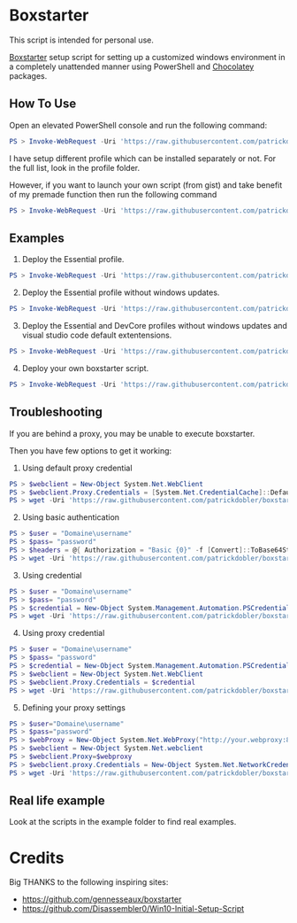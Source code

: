 # Boxstarter

This script is intended for personal use.

[Boxstarter](http://boxstarter.org/) setup script for setting up a customized windows environment in a completely unattended manner using PowerShell and [Chocolatey](https://chocolatey.org/) packages. 


## How To Use
Open an elevated PowerShell console and run the following command:

``` Powershell
PS > Invoke-WebRequest -Uri 'https://raw.githubusercontent.com/patrickdobler/boxstarter/master/boxstarter.ps1' -OutFile "$($env:temp)\boxstarter.ps1"; &Invoke-Command -ScriptBlock { &"$($env:temp)\boxstarter.ps1" -profiles @('<Profile>') -options @('<Option>') }
```
 
I have setup different profile which can be installed separately or not. For the full list, look in the profile folder.

However, if you want to launch your own script (from gist) and take benefit of my premade function then run the following command

``` Powershell
PS > Invoke-WebRequest -Uri 'https://raw.githubusercontent.com/patrickdobler/boxstarter/master/boxstarter.ps1' -OutFile "$($env:temp)\boxstarter.ps1"; &Invoke-Command -ScriptBlock { &"$($env:temp)\boxstarter.ps1" -Scripts @('<YourScript>') }
```



## Examples

1. Deploy the Essential profile.

``` Powershell
PS > Invoke-WebRequest -Uri 'https://raw.githubusercontent.com/patrickdobler/boxstarter/master/boxstarter.ps1' -OutFile "$($env:temp)\boxstarter.ps1"; &Invoke-Command -ScriptBlock { &"$($env:temp)\boxstarter.ps1" -profiles @('Essential') }
```

2. Deploy the Essential profile without windows updates.

``` Powershell
PS > Invoke-WebRequest -Uri 'https://raw.githubusercontent.com/patrickdobler/boxstarter/master/boxstarter.ps1' -OutFile "$($env:temp)\boxstarter.ps1"; &Invoke-Command -ScriptBlock { &"$($env:temp)\boxstarter.ps1" -profiles @('Essential') -options @('Boxstarter::WindowsUpdate=false') }
```

3. Deploy the Essential and DevCore profiles without windows updates and visual studio code default extentensions.

``` Powershell
PS > Invoke-WebRequest -Uri 'https://raw.githubusercontent.com/patrickdobler/boxstarter/master/boxstarter.ps1' -OutFile "$($env:temp)\boxstarter.ps1"; &Invoke-Command -ScriptBlock { &"$($env:temp)\boxstarter.ps1" -profiles @('Essential', 'DevCore') -options @('Boxstarter::WindowsUpdate=false', 'Boxstarter::DevCore::VisualStudioCodeExtensions=false') }
```

4. Deploy your own boxstarter script.

``` Powershell
PS > Invoke-WebRequest -Uri 'https://raw.githubusercontent.com/patrickdobler/boxstarter/master/boxstarter.ps1' -OutFile "$($env:temp)\boxstarter.ps1"; &Invoke-Command -ScriptBlock { &"$($env:temp)\boxstarter.ps1" -Scripts @('https://raw.githubusercontent.com/patrickdobler/boxstarter/master/example/gist/MyGist.ps1') }
```


## Troubleshooting
If you are behind a proxy, you may be unable to execute boxstarter.

Then you have few options to get it working:

1. Using default proxy credential
``` Powershell
PS > $webclient = New-Object System.Net.WebClient
PS > $webclient.Proxy.Credentials = [System.Net.CredentialCache]::DefaultNetworkCredentials
PS > wget -Uri 'https://raw.githubusercontent.com/patrickdobler/boxstarter/master/boxstarter.ps1' -OutFile "$($env:temp)\boxstarter.ps1";&Invoke-Command -ScriptBlock { &"$($env:temp)\boxstarter.ps1" -profiles @('<Profile>') -options @('<Option>') }
```

2. Using basic authentication
``` Powershell
PS > $user = "Domaine\username"
PS > $pass= "password"
PS > $headers = @{ Authorization = "Basic {0}" -f [Convert]::ToBase64String([Text.Encoding]::ASCII.GetBytes(("{0}:{1}" -f $($user),$($pass)))) }
PS > wget -Uri 'https://raw.githubusercontent.com/patrickdobler/boxstarter/master/boxstarter.ps1' -Headers $headers -OutFile "$($env:temp)\boxstarter.ps1";&Invoke-Command -ScriptBlock { &"$($env:temp)\boxstarter.ps1" -profiles @('<Profile>') -options @('<Option>') }
```

3. Using credential
``` Powershell
PS > $user = "Domaine\username"
PS > $pass= "password"
PS > $credential = New-Object System.Management.Automation.PSCredential($user, (ConvertTo-SecureString $pass -AsPlainText -Force))
PS > wget -Uri 'https://raw.githubusercontent.com/patrickdobler/boxstarter/master/boxstarter.ps1' -Credential $credential -OutFile "$($env:temp)\boxstarter.ps1";&Invoke-Command -ScriptBlock { &"$($env:temp)\boxstarter.ps1" -profiles @('<Profile>') -options @('<Option>') }
```

4. Using proxy credential
``` Powershell
PS > $user = "Domaine\username"
PS > $pass= "password"
PS > $credential = New-Object System.Management.Automation.PSCredential($user, (ConvertTo-SecureString $pass -AsPlainText -Force))
PS > $webclient = New-Object System.Net.WebClient
PS > $webclient.Proxy.Credentials = $credential
PS > wget -Uri 'https://raw.githubusercontent.com/patrickdobler/boxstarter/master/boxstarter.ps1' -OutFile "$($env:temp)\boxstarter.ps1";&Invoke-Command -ScriptBlock { &"$($env:temp)\boxstarter.ps1" -profiles @('<Profile>') -options @('<Option>') }
```

5.  Defining your proxy settings
``` Powershell
PS > $user="Domaine\username"
PS > $pass="password"
PS > $webProxy = New-Object System.Net.WebProxy("http://your.webproxy:8080",$true)
PS > $webclient = New-Object System.Net.webclient
PS > $webclient.Proxy=$webproxy
PS > $webclient.proxy.Credentials = New-Object System.Net.NetworkCredential($user, $pass)
PS > wget -Uri 'https://raw.githubusercontent.com/patrickdobler/boxstarter/master/boxstarter.ps1' -OutFile "$($env:temp)\boxstarter.ps1";&Invoke-Command -ScriptBlock { &"$($env:temp)\boxstarter.ps1" -profiles @('<Profile>') -options @('<Option>') }
```


## Real life example
Look at the scripts in the example folder to find real examples.


# Credits

Big THANKS to the following inspiring sites:

* https://github.com/gennesseaux/boxstarter
* https://github.com/Disassembler0/Win10-Initial-Setup-Script